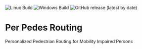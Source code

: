 ![Linux Build](https://github.com/motis-project/ppr/workflows/Linux%20Build/badge.svg)
![Windows Build](https://github.com/motis-project/ppr/workflows/Windows%20Build/badge.svg)
![GitHub release (latest by date)](https://img.shields.io/github/v/release/motis-project/ppr)

# Per Pedes Routing

Personalized Pedestrian Routing for Mobility Impaired Persons
